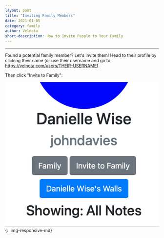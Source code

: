 ```yaml
---
layout: post
title: "Inviting Family Members"
date: 2021-01-05
category: family
author: Velnota
short-description: How to Invite People to Your Family
---
```


-----

Found a potential family member? Let's
invite them! Head to their profile by
clicking their name (or use their username
and go to https://velnota.com/users/THEIR-USERNAME).

Then click "Invite to Family":

![invite to family button](/assets/screenshots/invite-to-family.png)
{: .img-responsive-md}